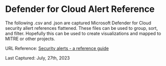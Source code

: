 # Defender for Cloud Alert Reference

The following .csv and .json are captured Microsoft Defender for Cloud security allert references flattened. These files can be used to group, sort, and filter. Hopefully this can be used to create visualizations and mapped to MITRE or other projects. 

URL Reference: [Security alerts - a reference guide](https://learn.microsoft.com/en-us/azure/defender-for-cloud/alerts-reference)

Last Captured: July, 27th, 2023
